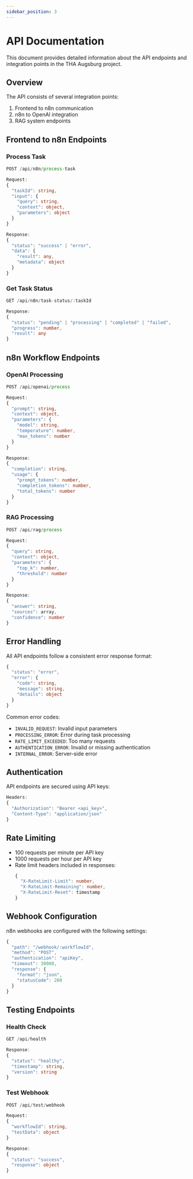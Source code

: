 ```yaml
---
sidebar_position: 3
---
```


# API Documentation

This document provides detailed information about the API endpoints and integration points in the THA Augsburg project.

## Overview

The API consists of several integration points:
1. Frontend to n8n communication
2. n8n to OpenAI integration
3. RAG system endpoints

## Frontend to n8n Endpoints

### Process Task
```typescript
POST /api/n8n/process-task

Request:
{
  "taskId": string,
  "input": {
    "query": string,
    "context": object,
    "parameters": object
  }
}

Response:
{
  "status": "success" | "error",
  "data": {
    "result": any,
    "metadata": object
  }
}
```

### Get Task Status
```typescript
GET /api/n8n/task-status/:taskId

Response:
{
  "status": "pending" | "processing" | "completed" | "failed",
  "progress": number,
  "result": any
}
```

## n8n Workflow Endpoints

### OpenAI Processing
```typescript
POST /api/openai/process

Request:
{
  "prompt": string,
  "context": object,
  "parameters": {
    "model": string,
    "temperature": number,
    "max_tokens": number
  }
}

Response:
{
  "completion": string,
  "usage": {
    "prompt_tokens": number,
    "completion_tokens": number,
    "total_tokens": number
  }
}
```

### RAG Processing
```typescript
POST /api/rag/process

Request:
{
  "query": string,
  "context": object,
  "parameters": {
    "top_k": number,
    "threshold": number
  }
}

Response:
{
  "answer": string,
  "sources": array,
  "confidence": number
}
```

## Error Handling

All API endpoints follow a consistent error response format:

```typescript
{
  "status": "error",
  "error": {
    "code": string,
    "message": string,
    "details": object
  }
}
```

Common error codes:
- `INVALID_REQUEST`: Invalid input parameters
- `PROCESSING_ERROR`: Error during task processing
- `RATE_LIMIT_EXCEEDED`: Too many requests
- `AUTHENTICATION_ERROR`: Invalid or missing authentication
- `INTERNAL_ERROR`: Server-side error

## Authentication

API endpoints are secured using API keys:

```typescript
Headers:
{
  "Authorization": "Bearer <api_key>",
  "Content-Type": "application/json"
}
```

## Rate Limiting

- 100 requests per minute per API key
- 1000 requests per hour per API key
- Rate limit headers included in responses:
  ```typescript
  {
    "X-RateLimit-Limit": number,
    "X-RateLimit-Remaining": number,
    "X-RateLimit-Reset": timestamp
  }
  ```

## Webhook Configuration

n8n webhooks are configured with the following settings:

```typescript
{
  "path": "/webhook/:workflowId",
  "method": "POST",
  "authentication": "apiKey",
  "timeout": 30000,
  "response": {
    "format": "json",
    "statusCode": 200
  }
}
```

## Testing Endpoints

### Health Check
```typescript
GET /api/health

Response:
{
  "status": "healthy",
  "timestamp": string,
  "version": string
}
```

### Test Webhook
```typescript
POST /api/test/webhook

Request:
{
  "workflowId": string,
  "testData": object
}

Response:
{
  "status": "success",
  "response": object
}
``` 